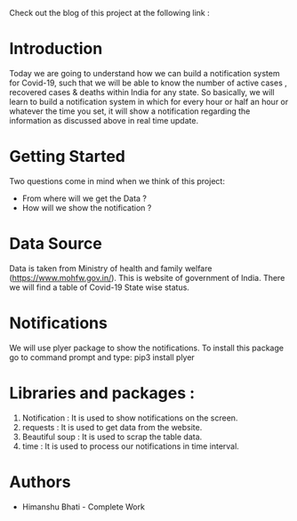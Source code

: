 Check out the blog of this project at the following link :   
# Introduction
Today we are going to understand how we can build a notification system for Covid-19, such that we will be able to know the number of active cases , recovered cases & deaths within India for any state. So basically, we will learn to build a notification system in which for every hour or half an hour or whatever the time you set, it will show a notification regarding the information as discussed above in real time update.
# Getting Started
Two questions come in mind when we think of this project:
* From where will we get the Data ? 
* How will we show the notification ?
# Data Source
Data is taken from Ministry of health and family welfare (https://www.mohfw.gov.in/). This is website of government of India. There we will find a table of Covid-19 State wise status.
# Notifications
We will use plyer  package to show the notifications. To install this package go to command prompt and type: pip3 install plyer
# Libraries and packages :
1. Notification : It is used to show notifications on the screen.
2. requests : It is used to get data from the website.
3. Beautiful soup : It is used to scrap the table data. 
4. time : It is used to process our notifications in time interval.
# Authors
* Himanshu Bhati - Complete Work
